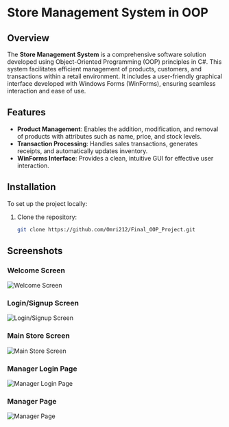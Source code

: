 # Store Management System in OOP

## Overview

The **Store Management System** is a comprehensive software solution developed using Object-Oriented Programming (OOP) principles in C#. This system facilitates efficient management of products, customers, and transactions within a retail environment. It includes a user-friendly graphical interface developed with Windows Forms (WinForms), ensuring seamless interaction and ease of use.

## Features

- **Product Management**: Enables the addition, modification, and removal of products with attributes such as name, price, and stock levels.
- **Transaction Processing**: Handles sales transactions, generates receipts, and automatically updates inventory.
- **WinForms Interface**: Provides a clean, intuitive GUI for effective user interaction.

## Installation

To set up the project locally:

1. Clone the repository:

   ```bash
   git clone https://github.com/Omri212/Final_OOP_Project.git

## Screenshots

### Welcome Screen
![Welcome Screen](https://github.com/user-attachments/assets/61c5c7eb-d1ee-4b0e-9eb0-46b76c153d2f)

### Login/Signup Screen
![Login/Signup Screen](https://github.com/user-attachments/assets/672a092a-b7c4-4c17-97e2-f6d536890fd8)

### Main Store Screen
![Main Store Screen](https://github.com/user-attachments/assets/9e2a7a3f-2725-458c-8ca3-a746c21c6c2f)

### Manager Login Page
![Manager Login Page](https://github.com/user-attachments/assets/ba2eb3f5-934f-475a-9958-b81f7e2c1816)

### Manager Page
![Manager Page](https://github.com/user-attachments/assets/da2c58ef-57c3-4379-98e2-e2127023e52c)
